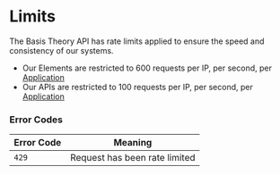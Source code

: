 # Limits

The Basis Theory API has rate limits applied to ensure the speed and consistency of our systems. 

- Our Elements are restricted to 600 requests per IP, per second, per [Application](/api-reference/#applications)
- Our APIs are restricted to 100 requests per IP, per second, per [Application](/api-reference/#applications)

### Error Codes
Error Code | Meaning
---------- | -------
`429` | Request has been rate limited
